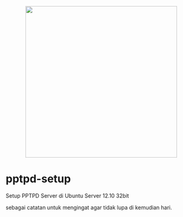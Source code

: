 <p align="center">
  
  <img src="https://camo.githubusercontent.com/ece04e9e6d8e7370a88024f41d544915e01ce71b5457326c08349cc282ccf2d4/68747470733a2f2f6d65646961332e67697068792e636f6d2f6d656469612f6c6e377a32655772696951416c6c6656636e2f323030772e77656270" width="400px">
  
</p>


pptpd-setup
===========

Setup PPTPD Server di Ubuntu Server 12.10 32bit


sebagai catatan untuk mengingat agar tidak lupa di kemudian hari.

